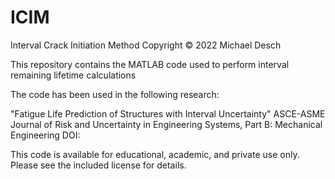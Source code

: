 # ICIM
Interval Crack Initiation Method 
Copyright © 2022 Michael Desch

This repository contains the MATLAB code used to perform interval remaining lifetime calculations

The code has been used in the following research:

"Fatigue Life Prediction of Structures with Interval Uncertainty"
ASCE-ASME Journal of Risk and Uncertainty in Engineering Systems, Part B: Mechanical Engineering
DOI:

This code is available for educational, academic, and private use only.
Please see the included license for details.
